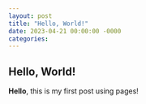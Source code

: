 ```yaml
---
layout: post
title: "Hello, World!"
date: 2023-04-21 00:00:00 -0000
categories:
---
```



## Hello, World!

**Hello**, this is my first post using pages!
